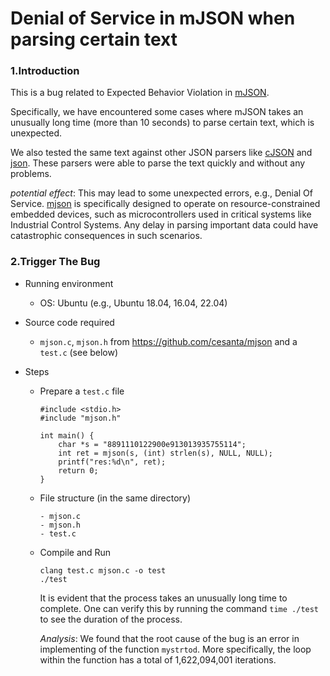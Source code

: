 # Denial of Service in mJSON when parsing certain text

### 1.Introduction

This is a bug related to Expected Behavior Violation in [mJSON][1].

Specifically, we have encountered some cases where mJSON takes an unusually long time (more than 10 seconds) to parse certain text, which is unexpected.

We also tested the same text against other JSON parsers like [cJSON][2] and [json][3]. These parsers were able to parse the text quickly and without any problems.

*potential effect*: This may lead to some unexpected errors, e.g., Denial Of Service.
[mjson][1] is specifically designed to operate on resource-constrained embedded devices, such as microcontrollers used in critical systems like Industrial Control Systems. Any delay in parsing important data could have catastrophic consequences in such scenarios.


### 2.Trigger The Bug


+ Running environment
	* OS: Ubuntu (e.g., Ubuntu 18.04, 16.04, 22.04)

+ Source code required
	* `mjson.c`, `mjson.h` from https://github.com/cesanta/mjson and a `test.c` (see below)

+ Steps

	+ Prepare a `test.c` file
		```
		#include <stdio.h>  
		#include "mjson.h"

		int main() {
		    char *s = "8891110122900e913013935755114";
		    int ret = mjson(s, (int) strlen(s), NULL, NULL);
		    printf("res:%d\n", ret);
		    return 0;
		}
		```
		
	+ File structure (in the same directory)
		```
		- mjson.c
		- mjson.h
		- test.c
		```
	+ Compile and Run
		```
	 	clang test.c mjson.c -o test
	 	./test
		```
		It is evident that the process takes an unusually long time to complete. One can verify this by running the command `time ./test` to see the duration of the process.


		*Analysis*: We found that the root cause of the bug is an error in implementing of the function `mystrtod`. More specifically, the loop within the function has a total of 1,622,094,001 iterations.
		


[1]: https://github.com/cesanta/mjson
[2]: https://github.com/DaveGamble/cJSON
[3]: https://github.com/nlohmann/json


